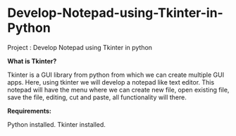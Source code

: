 # Develop-Notepad-using-Tkinter-in-Python
Project : Develop Notepad using Tkinter in python

**What is Tkinter?**

Tkinter is a GUI library from python from which we can create multiple GUI apps. Here, using tkinter we will develop a notepad like text editor. This notepad will have the menu where we can create new file, open existing file, save the file, editing, cut and paste, all functionality will there.

**Requirements:** 

Python installed.
Tkinter installed.
